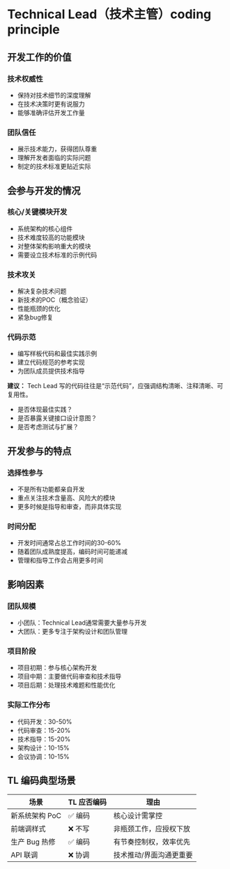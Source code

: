 # Technical Lead（技术主管）coding principle

## 开发工作的价值

### 技术权威性

- 保持对技术细节的深度理解
- 在技术决策时更有说服力
- 能够准确评估开发工作量

### 团队信任

- 展示技术能力，获得团队尊重
- 理解开发者面临的实际问题
- 制定的技术标准更贴近实际

## 会参与开发的情况

### 核心/关键模块开发

- 系统架构的核心组件
- 技术难度较高的功能模块
- 对整体架构影响重大的模块
- 需要设立技术标准的示例代码

### 技术攻关

- 解决复杂技术问题
- 新技术的POC（概念验证）
- 性能瓶颈的优化
- 紧急bug修复

### 代码示范

- 编写样板代码和最佳实践示例
- 建立代码规范的参考实现
- 为团队成员提供技术指导

**建议：** Tech Lead 写的代码往往是“示范代码”，应强调结构清晰、注释清晰、可复用性。

- 是否体现最佳实践？
- 是否暴露关键接口设计意图？
- 是否考虑测试与扩展？

## 开发参与的特点

### 选择性参与

- 不是所有功能都亲自开发
- 重点关注技术含量高、风险大的模块
- 更多时候是指导和审查，而非具体实现

### 时间分配

- 开发时间通常占总工作时间的30-60%
- 随着团队成熟度提高，编码时间可能递减
- 管理和指导工作会占用更多时间

## 影响因素

### 团队规模

- 小团队：Technical Lead通常需要大量参与开发
- 大团队：更多专注于架构设计和团队管理

### 项目阶段

- 项目初期：参与核心架构开发
- 项目中期：主要做代码审查和技术指导
- 项目后期：处理技术难题和性能优化

### 实际工作分布

- 代码开发：30-50%
- 代码审查：15-20%
- 技术指导：15-20%
- 架构设计：10-15%
- 会议协调：10-15%

## TL 编码典型场景

| 场景        | TL 应否编码 | 理由           |
| --------- | ------- | ------------ |
| 新系统架构 PoC | ✅ 编码    | 核心设计需掌控      |
| 前端调样式    | ❌ 不写    | 非瓶颈工作，应授权下放  |
| 生产 Bug 热修 | ✅ 编码    | 有节奏控制权，效率优先  |
| API 联调    | ❌ 协调    | 技术推动/界面沟通更重要 |